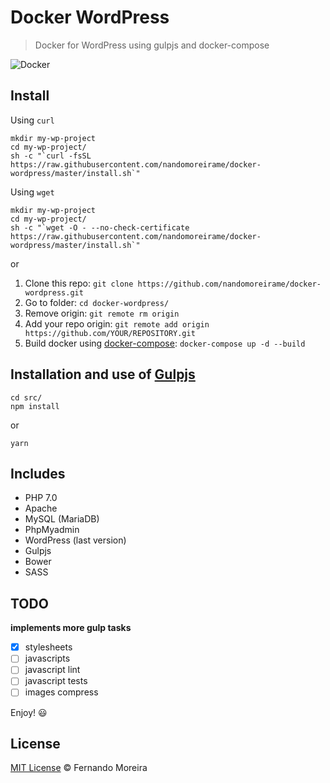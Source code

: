 # Docker WordPress

> Docker for WordPress using gulpjs and docker-compose

![Docker](http://blog.rivendel.com.br/wp-content/uploads/2015/01/docker-image.png)

## Install

Using `curl`

```
mkdir my-wp-project
cd my-wp-project/
sh -c "`curl -fsSL https://raw.githubusercontent.com/nandomoreirame/docker-wordpress/master/install.sh`"
```

Using `wget`

```
mkdir my-wp-project
cd my-wp-project/
sh -c "`wget -O - --no-check-certificate https://raw.githubusercontent.com/nandomoreirame/docker-wordpress/master/install.sh`"
```

or

1. Clone this repo: `git clone https://github.com/nandomoreirame/docker-wordpress.git`
2. Go to folder: `cd docker-wordpress/`
3. Remove origin: `git remote rm origin`
4. Add your repo origin: `git remote add origin https://github.com/YOUR/REPOSITORY.git`
5. Build docker using [docker-compose](https://docs.docker.com/compose/): `docker-compose up -d --build`

## Installation and use of [Gulpjs](http://gulpjs.com/)

```
cd src/
npm install
```
or
```
yarn
```
## Includes

* PHP 7.0
* Apache
* MySQL (MariaDB)
* PhpMyadmin
* WordPress (last version)
* Gulpjs
* Bower
* SASS

## TODO

**implements more gulp tasks**

- [x] stylesheets
- [ ] javascripts
- [ ] javascript lint
- [ ] javascript tests
- [ ] images compress

Enjoy! :smiley:

## License

[MIT License](/LICENSE) © Fernando Moreira
